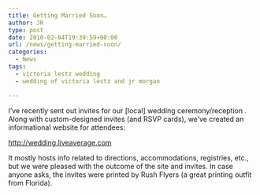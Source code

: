 ```yaml
---
title: Getting Married Soon…
author: JR
type: post
date: 2010-02-04T19:39:59+00:00
url: /news/getting-married-soon/
categories:
  - News
tags:
  - victoria lestz wedding
  - wedding of victoria lestz and jr morgan

---
```

I&#8217;ve recently sent out invites for our [local] wedding ceremony/reception . Along with custom-designed invites (and RSVP cards), we&#8217;ve created an informational website for attendees:

<a title="Wedding of Victoria Lestz & JR Morgan" href="http://wedding.liveaverage.com" target="_blank">http://wedding.liveaverage.com</a>

It mostly hosts info related to directions, accommodations, registries, etc., but we were pleased with the outcome of the site and invites. In case anyone asks, the invites were printed by Rush Flyers (a great printing outfit from Florida).